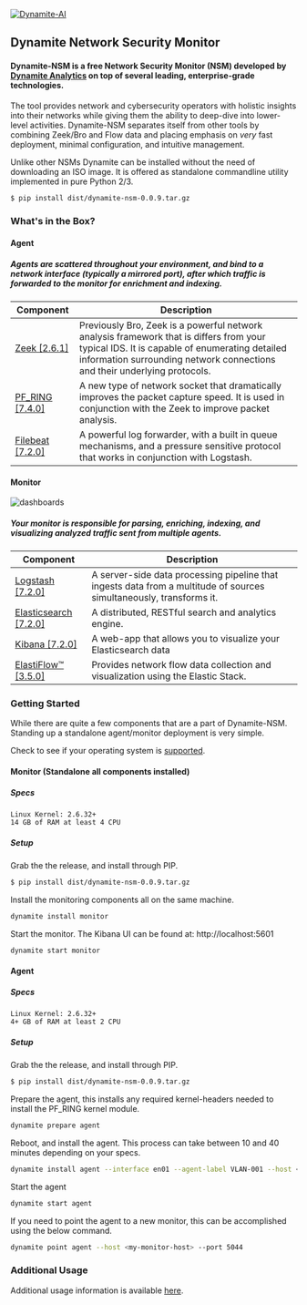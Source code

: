 [![Dynamite-AI](https://github.com/vlabsio/dynamite-nsm/raw/master/img/dynamite-analytics.png)](http://dynamite.ai)
## Dynamite Network Security Monitor

#### Dynamite-NSM is a free Network Security Monitor (NSM) developed by [Dynamite Analytics](http://dynamite.ai) on top of several leading, enterprise-grade technologies.

The tool provides network and cybersecurity operators with holistic insights into their networks while giving them the ability to deep-dive into lower-level activities. Dynamite-NSM separates itself from other tools by combining Zeek/Bro and Flow data and placing emphasis on *very* fast deployment, minimal configuration, and intuitive management. 

Unlike other NSMs Dynamite can be installed without the need of downloading an ISO image. It is offered as standalone commandline utility implemented in pure Python 2/3.

```bash
$ pip install dist/dynamite-nsm-0.0.9.tar.gz
```

### What's in the Box?

#### Agent

##### Agents are scattered throughout your environment, and bind to a network interface (typically a mirrored port), after which traffic is forwarded to the monitor for enrichment and indexing.

| Component   | Description                                                                                                                                                                                                                                                      |
|-------------|------------------------------------------------------------------------------------------------------------------------------------------------------------------------------------------------------------------------------------------------------------------|
| [Zeek [2.6.1]](https://github.com/zeek/zeek)           | Previously Bro, Zeek is a powerful network analysis framework that is differs from your typical IDS. It is capable of enumerating detailed information surrounding network connections and their underlying protocols.|
| [PF_RING [7.4.0]](https://github.com/ntop/PF_RING)     | A new type of network socket that dramatically improves the packet capture speed. It is used in conjunction with the Zeek to improve packet analysis.                                                                 |
| [Filebeat [7.2.0]](https://github.com/elastic/beats)   | A powerful log forwarder, with a built in queue mechanisms, and a pressure sensitive protocol that works in conjunction with Logstash.                                                                                |


#### Monitor

![dashboards](https://github.com/vlabsio/dynamite-nsm/raw/master/img/dashboards.png)

##### Your monitor is responsible for parsing, enriching, indexing, and visualizing analyzed traffic sent from multiple agents.

| Component                                              | Description                                                                                                                     |
|--------------------------------------------------------|---------------------------------------------------------------------------------------------------------------------------------|
| [Logstash [7.2.0]](https://github.com/elastic/logstash)            | A server-side data processing pipeline that ingests data from a multitude of sources simultaneously, transforms it. |
| [Elasticsearch [7.2.0]](https://github.com/elastic/elasticsearch)  | A distributed, RESTful search and analytics engine.                                                                 |
| [Kibana [7.2.0]](https://github.com/elastic/kibana)                | A web-app that allows you to visualize your Elasticsearch data                                                      |
| [ElastiFlow™ [3.5.0]](https://github.com/robcowart/elastiflow) | Provides network flow data collection and visualization using the Elastic Stack.                                        |


### Getting Started

While there are quite a few components that are a part of Dynamite-NSM. Standing up a standalone agent/monitor deployment is very simple.

Check to see if your operating system is [supported](SUPPORTED_OSs.md).

#### Monitor (Standalone all components installed)

##### Specs
```
Linux Kernel: 2.6.32+
14 GB of RAM at least 4 CPU
```
##### Setup


Grab the the release, and install through PIP.

```bash
$ pip install dist/dynamite-nsm-0.0.9.tar.gz
```

Install the monitoring components all on the same machine.
```bash
dynamite install monitor
```

Start the monitor. The Kibana UI can be found at: http://localhost:5601
```bash
dynamite start monitor
```

#### Agent

##### Specs
```
Linux Kernel: 2.6.32+
4+ GB of RAM at least 2 CPU
```

##### Setup

Grab the the release, and install through PIP.

```bash
$ pip install dist/dynamite-nsm-0.0.9.tar.gz
```

Prepare the agent, this installs any required kernel-headers needed to install the PF_RING kernel module. 

```bash
dynamite prepare agent
```

Reboot, and install the agent. This process can take between 10 and 40 minutes depending on your specs.

```bash
dynamite install agent --interface en01 --agent-label VLAN-001 --host <my-monitor-host> --port 5044
```

Start the agent
```bash
dynamite start agent
```

If you need to point the agent to a new monitor, this can be accomplished using the below command.

```bash
dynamite point agent --host <my-monitor-host> --port 5044
```


### Additional Usage

Additional usage information is available [here](https://github.com/vlabsio/dynamite-nsm/tree/master/scripts/README.md).
